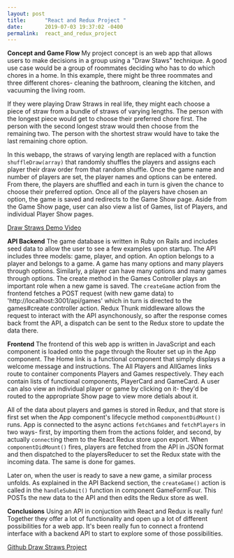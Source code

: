```yaml
---
layout: post
title:      "React and Redux Project "
date:       2019-07-03 19:37:02 -0400
permalink:  react_and_redux_project
---
```



**Concept and Game Flow**
My project concept is an web app that allows users to make decisions in a group using a "Draw Staws" technique. A good use case would be a group of roommates deciding who has to do which chores in a home. In this example, there might be three roommates and three different chores- cleaning the bathroom, cleaning the kitchen, and vacuuming the living room. 

If they were playing Draw Straws in real life, they might each choose a piece of straw from a bundle of straws of varying lengths. The person with the longest piece would get to choose their preferred chore first. The person with the second longest straw would then choose from the remaining two. The person with the shortest straw would have to take the last remaining chore option. 

In this webapp, the straws of varying length are replaced with a function `shuffleDraw(array)` that randomly shuffles the players and assigns each player their draw order from that random shuffle. Once the game name and number of players are set, the player names and options can be entered. From there, the players are shuffled and each in turn is given the chance to choose their preferred option. Once all of the players have chosen an option, the game is saved and redirects to the Game Show page. Aside from the Game Show page, user can also view a list of Games, list of Players, and individual Player Show pages. 

[Draw Straws Demo Video](https://youtu.be/Ly40kjcGB_o)

**API Backend**
The game database is written in Ruby on Rails and includes seed data to allow the user to see a few examples upon startup. The API includes three models: game, player, and option. An option belongs to a player and belongs to a game. A game has many options and many players through options. Similarly, a player can have many options and many games through options. The create method in the Games Controller plays an important role when a new game is saved. The `createGame` action from the frontend fetches a POST request (with new game data) to 'http://localhost:3001/api/games'  which in turn is directed to the games#create controller action. Redux Thunk middleware allows the request to interact with the API asynchonously, so after the response comes back fromt the API, a dispatch can be sent to the Redux store to update the data there.

**Frontend**
The frontend of this web app is written in JavaScript and each component is loaded onto the page through the Router set up in the App component. The Home link is a functional component that simply displays a welcome message and instructions. The All Players and AllGames links route to container components Players and Games respectively. They each contain lists of functional components, PlayerCard and GameCard. A user can also view an individual player or game by clicking on it- they'd be routed to the appropriate Show page to view more detials about it. 

All of the data about players and games is stored in Redux, and that store is first set when the App component's lifecycle method `componentDidMount()` runs. App is connected to the async actions `fetchGames` and `fetchPlayers` in two ways- first, by importing them from the actions folder, and second, by actually `connect`ing them to the React Redux store upon export. When `componentDidMount()` fires, players are fetched from the API in JSON format and then dispatched to the playersReducer to set the Redux state with the incoming data. The same is done for games. 

Later on, when the user is ready to save a new game, a similar process unfolds. As explained in the API Backend section, the `createGame()` action is called in the `handleSubmit()` function in component GameFormFour. This POSTs the new data to the API and then edits the Redux store as well. 

**Conclusions**
Using an API in conjuction with React and Redux is really fun! Together they offer a lot of functionality and open up a lot of different possibilities for a web app. It's been really fun to connect a frontend interface with a backend API to start to explore some of those possibilities.  

[Github Draw Straws Project](https://github.com/abourke09/draw-straws)
